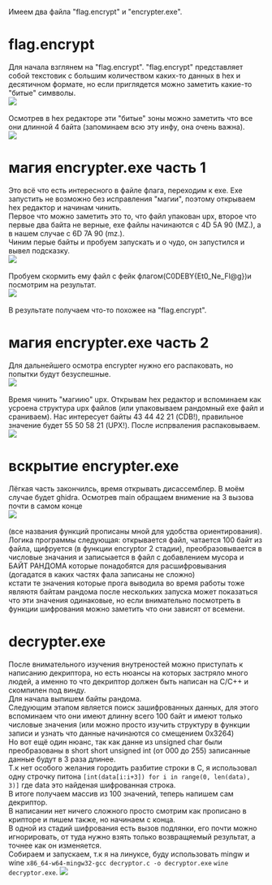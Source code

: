 Имеем два файла "flag.encrypt" и "encrypter.exe".

# flag.encrypt
Для начала взглянем на "flag.encrypt". "flag.encrypt" представляет собой текстовик с большим количеством каких-то данных в hex и десятичном формате, но если приглядется можно заметить какие-то "битые" симвволы.\
![ ](https://github.com/DomLev/rnd/blob/e79f8b488370701415fa9ed188c04ae174e06e1e/imgs/1.png)\
\
Осмотрев в hex редакторе эти "битые" зоны можно заметить что все они длинной 4 байта (запоминаем всю эту инфу, она очень важна).\
![ ](https://github.com/DomLev/rnd/blob/e79f8b488370701415fa9ed188c04ae174e06e1e/imgs/2.png)

# магия encrypter.exe часть 1
Это всё что есть интересного в файле флага, переходим к exe. Exe запустить не возможно без исправления "магии", поэтому открываем hex редактор и начинам чинить.\
Первое что можно заметить это то, что файл упакован upx, второе что первые два байта не верные, exe файлы начинаются с 4D 5A 90 (MZ.), а в нашем случае с 6D 7A 90 (mz.).\
Чиним перые байты и пробуем запускать и о чудо, он запустился и вывел подсказку.\
![ ](https://github.com/DomLev/rnd/blob/e79f8b488370701415fa9ed188c04ae174e06e1e/imgs/3.png)\
\
Пробуем скормить ему файл с фейк флагом(C0DEBY{Et0_Ne_Fl@g})и посмотрим на результат.\
![ ](https://github.com/DomLev/rnd/blob/e79f8b488370701415fa9ed188c04ae174e06e1e/imgs/4.png)\
\
В результате получаем что-то похожее на "flag.encrypt".

# магия encrypter.exe часть 2
Для дальнейшего осмотра encrypter нужно его распаковать, но попытки будут безуспешные.\
![ ](https://github.com/DomLev/rnd/blob/e79f8b488370701415fa9ed188c04ae174e06e1e/imgs/5.png)\
\
Время чинить "магиию" upx. Открывам hex редактор и вспоминаем как усроена структура upx файлов (или упаковываем рандомный exe файл и сраниваем). Нас интересует байты 43 44 42 21 (CDB!), правильное значение будет 55 50 58 21 (UPX!). После испрваления распаковываем.\
![ ](https://github.com/DomLev/rnd/blob/e79f8b488370701415fa9ed188c04ae174e06e1e/imgs/6.png)

# вскрытие encrypter.exe
Лёгкая часть закончилсь, время открывать дисассемблер. В моём случае будет ghidra. Осмотрев main обращаем внимение на 3 вызова почти в самом конце\
![ ](https://github.com/DomLev/rnd/blob/e79f8b488370701415fa9ed188c04ae174e06e1e/imgs/7.png)\
\
(все названия функций прописаны мной для удобства ориентирования). Логика программы следующая: открывается файл, чатается 100 байт из файла, щифруется (в функции encryptor 2 стадии), преобразовывается в числовые значания и записыается в файл с добавлением мусора и БАЙТ РАНДОМА которые понадобятся для расшифровывания (догадатся в каких частях фала записаны не сложно)\
кстати те значения которые прога выводила во время работы тоже являютя байтам рандома после нескольких запуска может показаться что эти значения одинаковые, но если внимательно посмотреть в функции шифрования можно заметить что они зависят от всемени.
# decrypter.exe
После внимательного изучения внутреностей можно приступать к написанию декриптора, но есть нюансы на которых застряло много людей, а именно то что декриптор должен быть написан на C/C++ и скомпилен под винду.\
Для начала выпишем байты рандома.\
Следующим этапом является поиск зашифрованных данных, для этого вспоминаем что они имеют длинну всего 100 байт и имеют только числовые значения (или можно просто изучить структуру в функции записи и узнать что данные начинаются со смещением 0x3264)\
Но вот ещё один нюанс, так как данне из unsigned char были преобразованы в short short unsigned int (от 000 до 255) записанные данные будут в 3 раза длинее.\
Т.к нет особого желания городить разбитие строки в C, я использовал одну строчку питона ```[int(data[i:i+3]) for i in range(0, len(data), 3)]``` где data это найденая шифрованная строка.\
В итоге получаем массив из 100 значений, теперь напишем сам декриптор.\
В написании нет ничего сложного просто смотрим как прописано в крипторе и пишем также, но начинаем с конца.\
В одной из стадий шифрования есть вызов подлянки, его почти можно игнорировать, от туда нужно взять только возвращяемый результат, а точнее как он изменяется.\
Собираем и запускаем, т.к я на линуксе, буду использовать mingw и wine ```x86_64-w64-mingw32-gcc decryptor.c -o decryptor.exe``` ```wine decryptor.exe```.
![ ](https://github.com/DomLev/rnd/blob/e79f8b488370701415fa9ed188c04ae174e06e1e/imgs/8.png)
